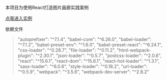 本项目为使用React打造图片画廊实践案例

[点我进入实例](http://darkwing.oschina.io/gallery-by-react/)

依赖文件
>"autoprefixer": "^7.1.4",
"babel-core": "^6.26.0",
"babel-loader": "^7.1.2",
"babel-preset-env": "^1.6.0",
"babel-preset-react": "^6.24.1",
"css-loader": "^0.28.7",
"file-loader": "^0.11.2",
"html-webpack-plugin": "^2.30.1",
"json-loader": "^0.5.7",
"postcss-loader": "^2.0.6",
"react": "^15.6.1",
"react-dom": "^15.6.1",
"react-hot-loader": "^1.3.1",
"sass-loader": "^6.0.6",
"style-loader": "^0.18.2",
"url-loader": "^0.5.9",
"webpack": "^3.5.6",
"webpack-dev-server": "^2.8.2"
